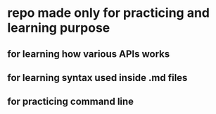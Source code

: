 # repo made only for practicing and learning purpose
## for learning how various APIs works 
## for learning syntax used inside .md files
## for practicing command line